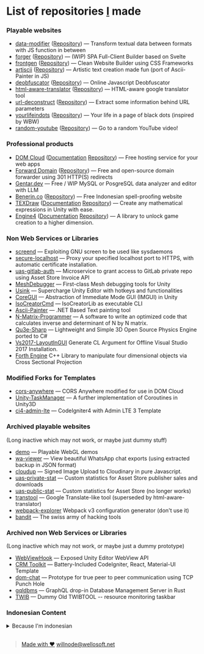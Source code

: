 
# List of repositories [I](https://github.com/willnode/) made

### Playable websites

+ [data-modifier](https://willnode.github.io/data-modifier/) ([Repository](https://github.com/willnode/data-modifier)) &mdash; Transform textual data between formats with JS function in between
+ [forger](https://willnode.github.io/forger) ([Repository](https://github.com/willnode/forger)) &mdash; (WIP) SPA Full-Client Builder based on Svelte
+ [frontgen](https://willnode.github.io/frontgen) ([Repository](https://github.com/willnode/frontgen)) &mdash; Clean Website Builder using CSS Frameworks
+ [artiscii](https://willnode.github.io/artiscii) ([Repository](https://github.com/willnode/artiscii)) &mdash; Artistic text creation made fun (port of Ascii-Painter in JS)
+ [deobfuscator](https://willnode.github.io/deobfuscator) ([Repository](https://github.com/willnode/deobfuscator)) &mdash; Online Javascript Deobfuscator
+ [html-aware-translator](https://willnode.github.io/html-aware-translator/) ([Repository](https://github.com/willnode/html-aware-translator)) &mdash; HTML-aware google translator tool
+ [url-deconstruct](https://willnode.github.io/url-deconstruct/) ([Repository](https://github.com/willnode/url-deconstruct)) &mdash; Extract some information behind URL parameters
+ [yourlifeindots](https://willnode.github.io/yourlifeindots) ([Repository](https://github.com/willnode/yourlifeindots)) &mdash; Your life in a page of black dots (inspired by WBW)
+ [random-youtube](https://willnode.github.io/random-youtube) ([Repository](https://github.com/willnode/random-youtube)) &mdash; Go to a random YouTube video!


### Professional products

+ [DOM Cloud](https://domcloud.co/) (<a href="//github.com/domcloud/domcloud/">Documentation</a> <a href="//github.com/domcloud/">Repository</a>) &mdash; Free hosting service for your web apps
+ [Forward Domain](https://forwarddomain.net/) (<a href="//github.com/willnode/forward-domain/">Repository</a>) &mdash; Free and open-source domain forwarder using 301 HTTP(S) redirects
+ [Gentar.dev](https://gentar.dev/) &mdash; Free / WIP MySQL or PosgreSQL data analyzer and editor with LLM 
+ [Benerin.co](https://benerin.co/) (<a href="//github.com/willnode/benerin-web/">Repository</a>) &mdash; Free Indonesian spell-proofing website
+ [TEXDraw](https://u3d.as/mFe) (<a href="//willnode.gitlab.io/texdraw/">Documentation</a> <a href="//gitlab.com/willnode/TEXDraw">Repository</a>) &mdash; Create any mathematical expressions in Unity with ease.
+ [Engine4](https://u3d.as/fdm) (<a href="//willnode.github.io/engine4-doc">Documentation</a> <a href="//gitlab.com/willnode/Engine4">Repository</a>) &mdash; A library to unlock game creation to a higher dimension.

### Non Web Services or Libraries

+ [screend](https://github.com/willnode/screend) &mdash; Exploiting GNU screen to be used like sysdaemons
+ [secure-localhost](https://github.com/willnode/secure-localhost) &mdash; Proxy your specified localhost port to HTTPS, with automatic certificate installation.
+ [uas-gitlab-auth](https://github.com/willnode/uas-gitlab-auth) &mdash; Microservice to grant access to GitLab private repo using Asset Store Invoice API
+ [MeshDebugger](https://github.com/willnode/MeshDebugger) &mdash; First-class Mesh debugging tools for Unity
+ [Usink](https://github.com/willnode/Usink) &mdash; Supercharge Unity Editor with hotkeys and functionalities
+ [CoreGUI](https://github.com/willnode/CoreGUI) &mdash; Abstraction of Immediate Mode GUI (IMGUI) in Unity
+ [IsoCreatorCmd](https://github.com/willnode/IsoCreatorCmd) &mdash; IsoCreatorLib as executable CLI
+ [Ascii-Painter](https://github.com/willnode/Ascii-Painter) &mdash; .NET Based Text painting tool
+ [N-Matrix-Programmer](https://github.com/willnode/N-Matrix-Programmer) &mdash; A software to write an optimized code that calculates inverse and determinant of N by N matrix.
+ [Qu3e-Sharp](https://github.com/willnode/Qu3e-Sharp) &mdash; Lightweight and Simple 3D Open Source Physics Engine ported to C#
+ [Vs2017-LayoutInGUI](https://github.com/willnode/Vs2017-LayoutInGUI) Generate CL Argument for Offline Visual Studio 2017 Installation.
+ [Forth Engine](https://github.com/forth-engine/forth-library) C++ Library to manipulate four dimensional objects via Cross Sectional Projection

### Modified Forks for Templates

+ [cors-anywhere](https://github.com/willnode/cors-anywhere) &mdash; CORS Anywhere modified for use in DOM Cloud
+ [Unity-TaskManager](https://github.com/willnode/Unity-TaskManager) &mdash; A further implementation of Coroutines in Unity3D
+ [ci4-admin-lte](https://github.com/willnode/ci4-admin-lte) &mdash; CodeIgniter4 with Admin LTE 3 Template

### Archived playable websites

(Long inactive which may not work, or maybe just dummy stuff)

+ [demo](https://willnode.github.io/demo/) &mdash; Playable WebGL demos
+ [wa-viewer](https://willnode.github.io/wa-viewer) &mdash; View beautiful WhatsApp chat exports (using extracted backup in JSON format)
+ [cloudup](https://willnode.github.io/cloudup) &mdash; Signed Image Upload to Cloudinary in pure Javascript.
+ [uas-private-stat](https://willnode.github.io/uas-private-stat) &mdash; Custom statistics for Asset Store publisher sales and downloads
+ [uas-public-stat](https://willnode.github.io/uas-public-stat) &mdash; Custom statistics for Asset Store (no longer works)
+ [transtool](https://willnode.github.io/transtool) &mdash; Google Translate-like tool (superseded by html-aware-translator)
+ [webpack-explorer](https://willnode.github.io/webpack-explorer) Webpack v3 configuration generator (don't use it)
+ [bandit](https://willnode.github.io/bandit) &mdash; The swiss army of hacking tools

### Archived non Web Services or Libraries

(Long inactive which may not work, or maybe just a dummy prototype)

+ [WebViewHook](https://github.com/willnode/WebViewHook) &mdash; Exposed Unity Editor WebView API
+ [CRM Toolkit](https://github.com/willnode/crm-toolkit) &mdash; Battery-Included CodeIgniter, React, Material-UI Template
+ [dom-chat](https://github.com/willnode/crm-toolkit) &mdash; Prototype for true peer to peer communication using TCP Punch Hole
+ [gqldbms](https://github.com/willnode/gqldbms) &mdash; GraphQL drop-in Database Management Server in Rust
+ [TWIB](https://github.com/willnode/TWIB)  &mdash; Dummy Old TWIBTOOL -- resource monitoring taskbar

### Indonesian Content

<details markdown="1">
<br>

<summary>Because I'm indonesian</summary>

+ [madura.wellosoft.net](https://madura.wellosoft.net) &mdash; Madurese-Indonesian translator (my bachelor thesis)
+ [trunojoyo-assets](https://willnode.github.io/trunojoyo-assets) &mdash; Arsip Logo/Grafis UTM
+ [techno-web-project](https://willnode.github.io/techno-web-project) &mdash; Bekas Lomba di Univ Soedirman
+ [lomba_untag](https://github.com/willnode/lomba_untag) &mdash; Bekas Lomba Website UNTAG. Juara 1
+ [PD](https://github.com/willnode/PD) &mdash; Koleksi Tugas Penambangan Data
+ [Sikat](https://github.com/willnode/sikat) &mdash; Sistem Informasi KAmpus Terpadu
+ [PAW2020-1-A10](https://github.com/willnode/PAW2020-1-A10) &mdash; Tugas semester PAW (PHP Fundamentals)
+ [Arsipin](https://github.com/willnode/Arsipin) &mdash; Aplikasi arsip surat
+ [Observatory](https://github.com/willnode/Observatory) &mdash; Project hosting untuk Simulasi Alam Semesta (aplikasi tugas akhir)
+ [Nafza-Faroidh](https://github.com/willnode/Nafza-Faroidh) &mdash; Aplikasi Desktop untuk Penghitungan Faroidh atau Waris mewaris harta peninggalan menurut Ajaran Islam


 </details>

<br>

> [Made with ❤](https://github.com/willnode/willnode.github.io) [willnode](https://github.com/willnode)[@wellosoft.net](https://wellosoft.net)
